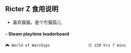 ## Ricter Z 食用说明
- 喜欢猫猫，是个冇猫孤儿

<!-- steam-box start -->
#### - Steam playtime leaderboard
```text
🎮 World of Warships                 🕘 229 hrs 7 mins
```
<!-- Powered by https://github.com/YouEclipse/steam-box . -->
<!-- steam-box end -->
